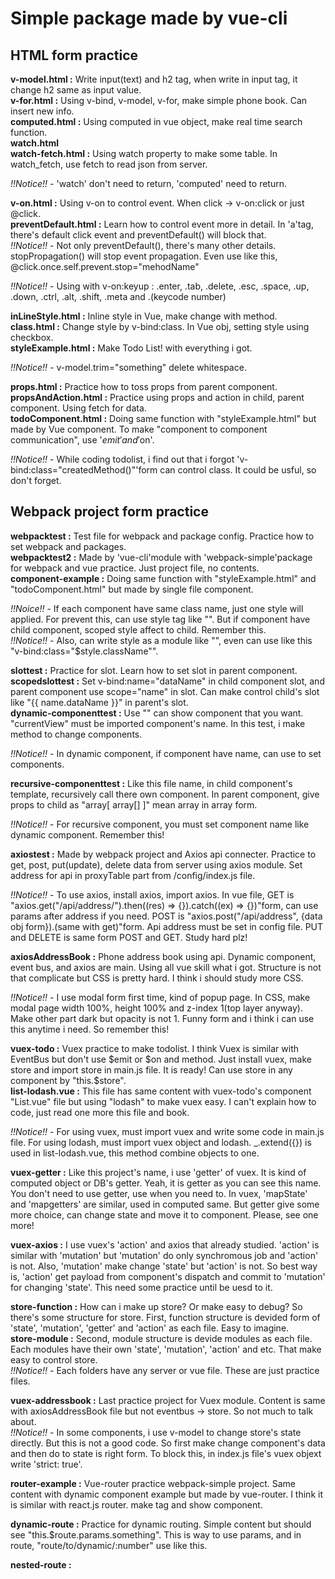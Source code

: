 # Simple package made by vue-cli  

## HTML form practice  

__v-model.html :__ Write input(text) and h2 tag, when write in input tag, it change h2 same as input value.  
__v-for.html :__ Using v-bind, v-model, v-for, make simple phone book. Can insert new info.  
__computed.html :__ Using computed in vue object, make real time search function.  
__watch.html__  
__watch-fetch.html :__ Using watch property to make some table. In watch_fetch, use fetch to read json from server.  

_!!Notice!!_ - 'watch' don't need to return, 'computed' need to return.  

__v-on.html :__ Using v-on to control event. When click -> v-on:click or just @click.  
__preventDefault.html :__ Learn how to control event more in detail. In 'a'tag, there's default click event and preventDefault() will block that.  
_!!Notice!!_ - Not only preventDefault(), there's many other details. stopPropagation() will stop event propagation. Even use like this, @click.once.self.prevent.stop="mehodName"   

_!!Notice!!_ - Using with v-on:keyup : .enter, .tab, .delete, .esc, .space, .up, .down, .ctrl, .alt, .shift, .meta and .(keycode number)  

__inLineStyle.html :__ Inline style in Vue, make change with method.  
__class.html :__ Change style by v-bind:class. In Vue obj, setting style using checkbox.  
__styleExample.html :__ Make Todo List! with everything i got.  

_!!Notice!!_ - v-model.trim="something" delete whitespace.  

__props.html :__ Practice how to toss props from parent component.  
__propsAndAction.html :__ Practice using props and action in child, parent component. Using fetch for data.  
__todoComponent.html :__ Doing same function with "styleExample.html" but made by Vue component. To make "component to component communication", use '$emit' and '$on'.  

_!!Notice!!_ - While coding todolist, i find out that i forgot 'v-bind:class="createdMethod()"'form can control class. It could be usful, so don't forget.  

## Webpack project form practice  

__webpacktest :__ Test file for webpack and package config. Practice how to set webpack and packages.  
__webpacktest2 :__ Made by 'vue-cli'module with 'webpack-simple'package for webpack and vue practice.  Just project file, no contents.  
__component-example :__ Doing same function with "styleExample.html" and "todoComponent.html" but made by single file component.  

_!!Noice!!_ - If each component have same class name, just one style will applied. For prevent this, can use style tag like "<style scoped></style>". But if component have child component, scoped style affect to child. Remember this.  
_!!Notice!!_ - Also, can write style as a module like "<style module></style>", even can use like this "v-bind:class="$style.className"".  

__slottest :__ Practice for slot. Learn how to set slot in parent component.  
__scopedslottest :__ Set v-bind:name="dataName" in child component slot, and parent component use scope="name" in slot. Can make control child's slot like "{{ name.dataName }}" in parent's slot.  
 __dynamic-componenttest :__ Use "<component :is="currentView"></component>" can show component that you want. "currentView" must be imported component's name. In this test, i make method to change components.  

 _!!Notice!!_ - In dynamic component, if component have name, can use <keep-alive include="component-name, other-component-name"></keep-alive> to set components.  

 __recursive-componenttest :__ Like this file name, in child component's template, recursively call there own component. In parent component, give props to child as "array[ array[] ]" mean array in array form.  

 _!!Notice!!_ - For recursive component, you must set component name like dynamic component. Remember this!  

__axiostest :__ Made by webpack project and Axios api connecter. Practice to get, post, put(update), delete data from server using axios module. Set address for api in proxyTable part from /config/index.js file.  

_!!Notice!!_ - To use axios, install axios, import axios. In vue file, GET is "axios.get("/api/address/").then((res) => {}).catch((ex) => {})"form, can use params after address if you need. POST is "axios.post("/api/address", {data obj form}).(same with get)"form. Api address must be set in config file. PUT and DELETE is same form POST and GET. Study hard plz!  

__axiosAddressBook :__ Phone address book using api. Dynamic component, event bus, and axios are main. Using all vue skill what i got. Structure is not that complicate but CSS is pretty hard. I think i should study more CSS.

_!!Notice!!_ -  I use modal form first time, kind of popup page. In CSS, make modal page width 100%, height 100% and z-index 1(top layer anyway). Make other part dark but opacity is not 1. Funny form and i think i can use this anytime i need. So remember this!  

__vuex-todo :__ Vuex practice to make todolist. I think Vuex is similar with EventBus but don't use $emit or $on and method. Just install vuex, make store and import store in main.js file. It is ready! Can use store in any component by "this.$store".  
__list-lodash.vue :__ This file has same content with vuex-todo's component "List.vue" file but using "lodash" to make vuex easy. I can't explain how to code, just read one more this file and book.   

_!!Notice!!_ - For using vuex, must import vuex and write some code in main.js file. For using lodash, must import vuex object and lodash. _.extend({}) is used in list-lodash.vue, this method combine objects to one.  

__vuex-getter :__ Like this project's name, i use 'getter' of vuex. It is kind of computed object or DB's getter. Yeah, it is getter as you can see this name. You don't need to use getter, use when you need to. In vuex, 'mapState' and 'mapgetters' are similar, used in computed same. But getter give some more choice, can change state and move it to component. Please, see one more!  

__vuex-axios :__ I use vuex's 'action' and axios that already studied. 'action' is similar with 'mutation' but 'mutation' do only synchromous job and 'action' is not. Also, 'mutation' make change 'state' but 'action' is not. So best way is, 'action' get payload from component's dispatch and commit to 'mutation' for changing 'state'. This need some practice until be uesd to it.  

__store-function :__ How can i make up store? Or make easy to debug? So there's some structure for store. First, function structure is devided form of 'state', 'mutation', 'getter' and 'action' as each file. Easy to imagine.  
__store-module :__ Second, module structure is devide modules as each file. Each modules have their own 'state', 'mutation', 'action' and etc. That make easy to control store.  
_!!Notice!!_ - Each folders have any server or vue file. These are just practice files.  

__vuex-addressbook :__ Last practice project for Vuex module. Content is same with axiosAddressBook file but not eventbus -> store. So not much to talk about.  
_!!Notice!!_ - In some components, i use v-model to change store's state directly. But this is not a good code. So first make change component's data and then do to state is right form. To block this, in index.js file's vuex objext write 'strict: true'.  

__router-example :__ Vue-router practice webpack-simple project. Same content with dynamic component example but made by vue-router. I think it is similar with react.js router. <router-link> make <a> tag and <router-view> show component.  

__dynamic-route :__ Practice for dynamic routing. Simple content but should see "this.$route.params.something". This is way to use params, and in route, "route/to/dynamic/:number" use like this.  

__nested-route :__